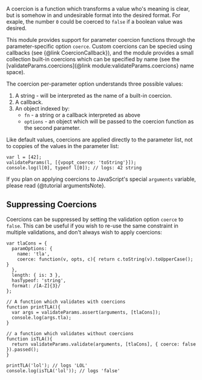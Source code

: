 A coercion is a function which transforms a value who's meaning is clear, but
is somehow in and undesirable format into the desired format. For exaple, the
number `0` could be coerced to `false` if a boolean value was desired.

This module provides support for parameter coercion functions through the
parameter-specific option `coerce`. Custom coercions can be specied using
callbacks (see {@link CoercionCallback}), and the module provides a small
collection built-in coercions which can be specified by name (see the
[validateParams.coercions]{@link module:validateParams.coercions} name space).

The coercion per-parameter option understands three possible values:

1. A string - will be interpreted as the name of a built-in coercion.
1. A callback.
1. An object indexed by:
   * `fn` - a string or a callback interpreted as above
   * `options` - an object which will be passed to the coercion function as the
     second parameter.
     
Like default values, coercions are applied directly to the parameter list, not
to coppies of the values in the parameter list:

```
var l = [42];
validateParams(l, [{vpopt_coerce: 'toString'}]);
console.log(l[0], typeof l[0]); // logs: 42 string
```

If you plan on applying coercions to JavaScript's special `arguments` variable,
please read {@tutorial argumentsNote}.

## Suppressing Coercions

Coercions can be suppressed by setting the validation option `coerce` to
`false`. This can be useful if you wish to re-use the same constraint in
multiple validations, and don't always wish to apply coercions:

```
var tlaCons = {
  paramOptions: {
    name: 'tla',
    coerce: function(v, opts, c){ return c.toString(v).toUpperCase(); }
  },
  length: { is: 3 },
  hasTypeof: 'string',
  format: /[A-Z]{3}/
};

// A function which validates with coercions
function printTLA(){
  var args = validateParams.assert(arguments, [tlaCons]);
  console.log(args.tla);
}

// a function which validates without coercions
function isTLA(){
  return validateParams.validate(arguments, [tlaCons], { coerce: false }).passed();
}

printTLA('lol'); // logs 'LOL'
console.log(isTLA('lol')); // logs 'false'
```